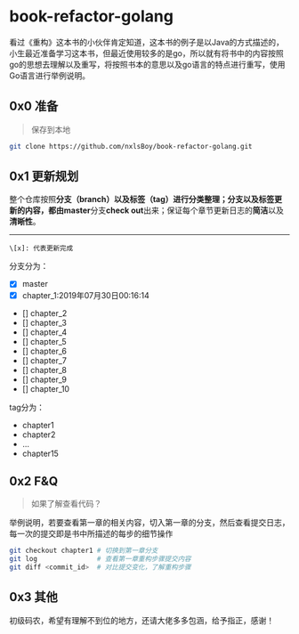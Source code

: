 # book-refactor-golang

看过《重构》这本书的小伙伴肯定知道，这本书的例子是以Java的方式描述的，小生最近准备学习这本书，但最近使用较多的是go，所以就有将书中的内容按照go的思想去理解以及重写，将按照书本的意思以及go语言的特点进行重写，使用Go语言进行举例说明。

## 0x0 准备

> 保存到本地

```bash
git clone https://github.com/nxlsBoy/book-refactor-golang.git
```

## 0x1 更新规划

整个仓库按照**分支（branch）**以及**标签（tag）**进行分类整理；分支以及标签更新的内容，都由**master**分支**check out**出来；保证每个章节更新日志的**简洁**以及**清晰性**。

---

```
\[x]: 代表更新完成
```

分支分为：

- [x] master
- [x] chapter_1:2019年07月30日00:16:14
- [] chapter_2
- [] chapter_3
- [] chapter_4
- [] chapter_5
- [] chapter_6
- [] chapter_7
- [] chapter_8
- [] chapter_9
- [] chapter_10

tag分为：

- chapter1
- chapter2
- ...
- chapter15

## 0x2 F&Q

> 如果了解查看代码？

举例说明，若要查看第一章的相关内容，切入第一章的分支，然后查看提交日志，每一次的提交即是书中所描述的每步的细节操作

```bash
git checkout chapter1 # 切换到第一章分支
git log               # 查看第一章重构步骤提交内容
git diff <commit_id>  # 对比提交变化，了解重构步骤
```

## 0x3 其他

初级码农，希望有理解不到位的地方，还请大佬多多包涵，给予指正，感谢！